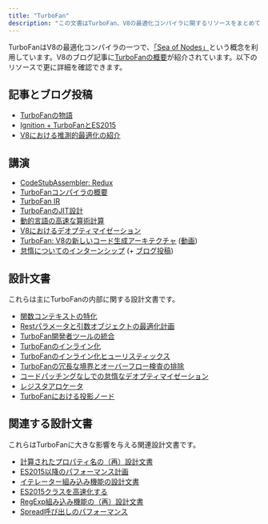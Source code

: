 ```yaml
---
title: "TurboFan"
description: "この文書はTurboFan、V8の最適化コンパイラに関するリソースをまとめています。"
---
```

TurboFanはV8の最適化コンパイラの一つで、[「Sea of Nodes」](https://darksi.de/d.sea-of-nodes/)という概念を利用しています。V8のブログ記事に[TurboFanの概要](/blog/turbofan-jit)が紹介されています。以下のリソースで更に詳細を確認できます。

## 記事とブログ投稿

- [TurboFanの物語](https://benediktmeurer.de/2017/03/01/v8-behind-the-scenes-february-edition)
- [Ignition + TurboFanとES2015](https://benediktmeurer.de/2016/11/25/v8-behind-the-scenes-november-edition)
- [V8における推測的最適化の紹介](https://ponyfoo.com/articles/an-introduction-to-speculative-optimization-in-v8)

## 講演

- [CodeStubAssembler: Redux](https://docs.google.com/presentation/d/1u6bsgRBqyVY3RddMfF1ZaJ1hWmqHZiVMuPRw_iKpHlY)
- [TurboFanコンパイラの概要](https://docs.google.com/presentation/d/1H1lLsbclvzyOF3IUR05ZUaZcqDxo7_-8f4yJoxdMooU/edit)
- [TurboFan IR](https://docs.google.com/presentation/d/1Z9iIHojKDrXvZ27gRX51UxHD-bKf1QcPzSijntpMJBM)
- [TurboFanのJIT設計](https://docs.google.com/presentation/d/1sOEF4MlF7LeO7uq-uThJSulJlTh--wgLeaVibsbb3tc)
- [動的言語の高速な算術計算](https://docs.google.com/a/google.com/presentation/d/1wZVIqJMODGFYggueQySdiA3tUYuHNMcyp_PndgXsO1Y)
- [V8におけるデオプティマイゼーション](https://docs.google.com/presentation/d/1Z6oCocRASCfTqGq1GCo1jbULDGS-w-nzxkbVF7Up0u0)
- [TurboFan: V8の新しいコード生成アーキテクチャ](https://docs.google.com/presentation/d/1_eLlVzcj94_G4r9j9d_Lj5HRKFnq6jgpuPJtnmIBs88) ([動画](https://www.youtube.com/watch?v=M1FBosB5tjM))
- [怠惰についてのインターンシップ](https://docs.google.com/presentation/d/1AVu1wiz6Deyz1MDlhzOWZDRn6g_iFkcqsGce1F23i-M) (+ [ブログ投稿](/blog/lazy-unlinking))

## 設計文書

これらは主にTurboFanの内部に関する設計文書です。

- [関数コンテキストの特化](https://docs.google.com/document/d/1CJbBtqzKmQxM1Mo4xU0ENA7KXqb1YzI6HQU8qESZ9Ic)
- [Restパラメータと引数オブジェクトの最適化計画](https://docs.google.com/document/d/1DvDx3Xursn1ViV5k4rT4KB8HBfBb2GdUy3wzNfJWcKM)
- [TurboFan開発者ツールの統合](https://docs.google.com/document/d/1zl0IA7dbPffvPPkaCmLVPttq4BYIfAe2Qy8sapkYgRE)
- [TurboFanのインライン化](https://docs.google.com/document/d/1l-oZOW3uU4kSAHccaMuUMl_RCwuQC526s0hcNVeAM1E)
- [TurboFanのインライン化ヒューリスティックス](https://docs.google.com/document/d/1VoYBhpDhJC4VlqMXCKvae-8IGuheBGxy32EOgC2LnT8)
- [TurboFanの冗長な境界とオーバーフロー検査の排除](https://docs.google.com/document/d/1R7-BIUnIKFzqki0jR4SfEZb3XmLafa04DLDrqhxgZ9U)
- [コードパッチングなしでの怠惰なデオプティマイゼーション](https://docs.google.com/document/d/1ELgd71B6iBaU6UmZ_lvwxf_OrYYnv0e4nuzZpK05-pg)
- [レジスタアロケータ](https://docs.google.com/document/d/1aeUugkWCF1biPB4tTZ2KT3mmRSDV785yWZhwzlJe5xY)
- [TurboFanにおける投影ノード](https://docs.google.com/document/d/1C9P8T98P1T_r2ymuUFz2jFWLUL7gbb6FnAaRjabuOMY/edit)

## 関連する設計文書

これらはTurboFanに大きな影響を与える関連設計文書です。

- [計算されたプロパティ名の（再）設計文書](https://docs.google.com/document/d/1eH1R6_C3lRrLtXKw0jNqAsqJ3cBecrqqvfRzLpfq7VE)
- [ES2015以降のパフォーマンス計画](https://docs.google.com/document/d/1EA9EbfnydAmmU_lM8R_uEMQ-U_v4l9zulePSBkeYWmY)
- [イテレーター組み込み機能の設計文書](https://docs.google.com/document/d/13z1fvRVpe_oEroplXEEX0a3WK94fhXorHjcOMsDmR-8)
- [ES2015クラスを高速化する](https://docs.google.com/document/d/1iCdbXuGVV8BK750wmP32eF4sCrnZ8y3Qlz0JiaLh9j8)
- [RegExp組み込み機能の（再）設計文書](https://docs.google.com/document/d/1MuqFjsfaRPL2ZqzVoeMRqtcAmcJSwmHljTbRIctVVUk)
- [Spread呼び出しのパフォーマンス](https://docs.google.com/document/d/1DWPizOSKqHhSJ7bdEI0HIVnner84xToEKUYqgXm3g30)
